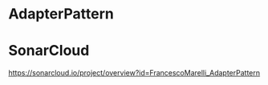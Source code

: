 # AdapterPattern
# SonarCloud
https://sonarcloud.io/project/overview?id=FrancescoMarelli_AdapterPattern
